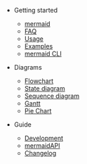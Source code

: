 - Getting started

  - [mermaid](README.md)
  - [FAQ](faq.md)
  - [Usage](usage.md)
  - [Examples](examples.md)
  - [mermaid CLI](mermaidCLI.md)

- Diagrams

  - [Flowchart](flowchart.md)
  - [State diagram](stateDiagram.md)
  - [Sequence diagram](sequenceDiagram.md)
  - [Gantt](gantt.md)
  - [Pie Chart](pie.md)
- Guide

  - [Development](development.md)
  - [mermaidAPI](mermaidAPI.md)
  - [Changelog](CHANGELOG.md)